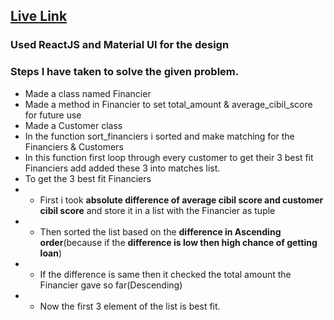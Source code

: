 ## [Live Link](https://financier-customer.netlify.app/)

### Used ReactJS and Material UI for the design

### Steps I have taken to solve the given problem.

-   Made a class named Financier
-   Made a method in Financier to set total_amount & average_cibil_score for future use
-   Made a Customer class
-   In the function sort_financiers i sorted and make matching for the Financiers & Customers
-   In this function first loop through every customer to get their 3 best fit Financiers add added these 3 into matches list.
-   To get the 3 best fit Financiers
-   -   First i took **absolute difference of average cibil score and customer cibil score** and store it in a list with the Financier as tuple
-   -   Then sorted the list based on the **difference in Ascending order**(because if the **difference is low then high chance of getting loan**)
-   -   If the difference is same then it checked the total amount the Financier gave so far(Descending)
-   -   Now the first 3 element of the list is best fit.
